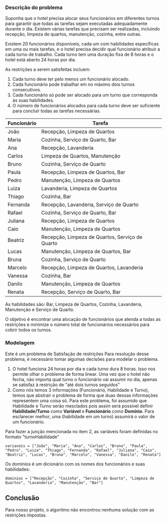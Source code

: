 ### Descrição do problema

Suponha que o hotel precisa alocar seus funcionários em diferentes turnos para garantir que todas as tarefas sejam executadas adequadamente durante o dia. Existem várias tarefas que precisam ser realizadas, incluindo recepção, limpeza de quartos, manutenção, cozinha, entre outras.

Existem 20 funcionários disponíveis, cada um com habilidades específicas em uma ou mais tarefas, e o hotel precisa decidir qual funcionário atribuir a cada turno de trabalho. Cada turno tem uma duração fixa de 8 horas e o hotel está aberto 24 horas por dia.

As restrições a serem satisfeitas incluem:
1.  Cada turno deve ter pelo menos um funcionário alocado.
2.  Cada funcionário pode trabalhar em no máximo dois turnos consecutivos.
3.  Cada funcionário só pode ser alocado para um turno que corresponda às suas habilidades.
4.  O número de funcionários alocados para cada turno deve ser suficiente para concluir todas as tarefas necessárias.

Funcionário | Tarefa
----|----
João | Recepção, Limpeza de Quartos
Maria | Cozinha, Serviço de Quarto, Bar
Ana | Recepção, Lavanderia
Carlos | Limpeza de Quartos, Manutenção
Bruno | Cozinha, Serviço de Quarto
Paula | Recepção, Limpeza de Quartos, Bar
Pedro | Manutenção, Limpeza de Quartos
Luiza | Lavanderia, Limpeza de Quartos
Thiago | Cozinha, Bar
Fernanda | Recepção, Lavanderia, Serviço de Quarto
Rafael | Cozinha, Serviço de Quarto, Bar
Juliana | Recepção, Limpeza de Quartos
Caio | Manutenção, Limpeza de Quartos
Beatriz | Recepção, Limpeza de Quartos, Serviço de Quarto
Lucas | Manutenção, Limpeza de Quartos, Bar
Bruna | Cozinha, Serviço de Quarto
Marcelo | Recepção, Limpeza de Quartos, Lavanderia
Vanessa | Cozinha, Bar
Danilo | Manutenção, Limpeza de Quartos
Renata | Recepção, Serviço de Quarto, Bar

As habilidades são:
Bar, Limpeza de Quartos, Cozinha, Lavanderia, Manutenção e Serviço de Quarto.

O objetivo é encontrar uma alocação de funcionários que atenda a todas as restrições e minimize o número total de funcionários necessários para cobrir todos os turnos.

### Modelagem

Este é um problema de Satisfação de restrições
Para resolução desse problema, é necessário tomar algumas decisões para modelar o problema. 

1. O hotel funciona 24 horas por dia e cada turno dura 8 horas. Isso nos permite olhar o problema de forma linear. Uma vez que o hotel não fecha, não importa qual turno o funcionário vai assumir no dia, apenas se satisfaz à restrição de "até dois turnos seguidos"
2. Como nós temos 3 informações (Funcionário, Habilidade e Turno), temos que abstrair o problema de forma que duas dessas informações representem uma coisa só. Para este problema, foi assumido que Habilidade e Turno serão mesclados pois assim será possível definir **Habilidade/Turno** como **Variável** e **Funcionário** como **Domínio**. Para esclarecer melhor, uma (habilidade em um turno) assumirá o valor de um funcionário. 

Para fazer a junção mencionada no item 2, as variáveis foram definidas no formato "turnoHabilidade" 

`variaveis = ["João", "Maria", "Ana", "Carlos", "Bruno", "Paula", "Pedro", "Luiza", "Thiago", "Fernanda", "Rafael", "Juliana", "Caio", "Beatriz", "Lucas", "Bruna", "Marcelo", "Vanessa", "Danilo", "Renata"]`

Os domínios é um dicionário com os nomes dos funcionários e suas habilidades:

`dominios = ["Recepção", "Cozinha", "Serviço de Quarto", "Limpeza de Quartos", "Lavanderia", "Manutenção", "Bar"]`

## Conclusão

Para nosso projeto, o algoritmo não encontrou nenhuma solução com as restrições impostas.


